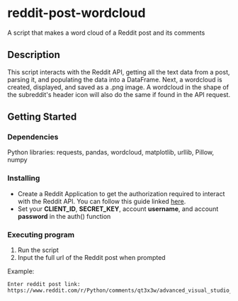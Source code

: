 # reddit-post-wordcloud
A script that makes a word cloud of a Reddit post and its comments

## Description

This script interacts with the Reddit API, getting all the text data from a post, parsing it, and populating the data into a DataFrame. Next, a wordcloud is created, displayed, and saved as a .png image. A wordcloud in the shape of the subreddit's header icon will also do the same if found in the API request.

## Getting Started

### Dependencies

Python libraries: requests, pandas, wordcloud, matplotlib, urllib, Pillow, numpy

### Installing

* Create a Reddit Application to get the authorization required to interact with the Reddit API. You can follow this guide linked [here](https://towardsdatascience.com/how-to-use-the-reddit-api-in-python-5e05ddfd1e5c).
* Set your **CLIENT_ID**, **SECRET_KEY**, account **username**, and account **password** in the auth() function 

### Executing program

1. Run the script
2. Input the full url of the Reddit post when prompted

Example:
```
Enter reddit post link: https://www.reddit.com/r/Python/comments/qt3x3w/advanced_visual_studio_code_for_python_developers/
```
